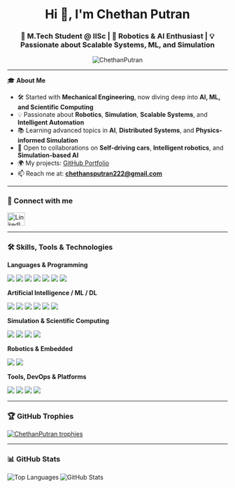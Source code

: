 <h1 align="center">Hi 👋, I'm Chethan Putran</h1>
<h3 align="center">🚀 M.Tech Student @ IISc | 🤖 Robotics & AI Enthusiast | 💡 Passionate about Scalable Systems, ML, and Simulation</h3>

<p align="center">
  <img src="https://komarev.com/ghpvc/?username=ChethanPutran&label=Profile%20views&color=0e75b6&style=flat" alt="ChethanPutran" />
</p>

---

🎓 **About Me**

- 🛠️ Started with **Mechanical Engineering**, now diving deep into **AI, ML, and Scientific Computing**
- 💡 Passionate about **Robotics**, **Simulation**, **Scalable Systems**, and **Intelligent Automation**
- 📚 Learning advanced topics in **AI**, **Distributed Systems**, and **Physics-informed Simulation**
- 🤝 Open to collaborations on **Self-driving cars**, **Intelligent robotics**, and **Simulation-based AI**
- 🌍 My projects: [GitHub Portfolio](https://github.com/ChethanPutran)
- 📫 Reach me at: **chethansputran222@gmail.com**

---

<h3 align="left">🔗 Connect with me</h3>
<p align="left">
  <a href="https://linkedin.com/in/chethan-putran" target="blank">
    <img align="center" src="https://raw.githubusercontent.com/rahuldkjain/github-profile-readme-generator/master/src/images/icons/Social/linked-in-alt.svg" alt="LinkedIn Profile" height="30" width="40" />
  </a>
</p>

---

<h3 align="left">🛠️ Skills, Tools & Technologies</h3>

**Languages & Programming**
<p>
  <img src="https://img.shields.io/badge/Python-3776AB?style=for-the-badge&logo=python&logoColor=white"/>
  <img src="https://img.shields.io/badge/C++-00599C?style=for-the-badge&logo=cplusplus&logoColor=white"/>
  <img src="https://img.shields.io/badge/C-272D32?style=for-the-badge&logo=c&logoColor=white"/>
  <img src="https://img.shields.io/badge/JavaScript-F7DF1E?style=for-the-badge&logo=javascript&logoColor=black"/>
  <img src="https://img.shields.io/badge/Node.js-339933?style=for-the-badge&logo=nodedotjs&logoColor=white"/>
  <img src="https://img.shields.io/badge/HTML5-E34F26?style=for-the-badge&logo=html5&logoColor=white"/>
  <img src="https://img.shields.io/badge/CSS3-1572B6?style=for-the-badge&logo=css3&logoColor=white"/>
</p>

**Artificial Intelligence / ML / DL**
<p>
  <img src="https://img.shields.io/badge/TensorFlow-FF6F00?style=for-the-badge&logo=tensorflow&logoColor=white"/>
  <img src="https://img.shields.io/badge/PyTorch-EE4C2C?style=for-the-badge&logo=pytorch&logoColor=white"/>
  <img src="https://img.shields.io/badge/scikit--learn-F7931E?style=for-the-badge&logo=scikit-learn&logoColor=white"/>
  <img src="https://img.shields.io/badge/NumPy-013243?style=for-the-badge&logo=numpy&logoColor=white"/>
  <img src="https://img.shields.io/badge/Pandas-150458?style=for-the-badge&logo=pandas&logoColor=white"/>
  <img src="https://img.shields.io/badge/Matplotlib-206d9c?style=for-the-badge&logo=matplotlib&logoColor=white"/>
</p>

**Simulation & Scientific Computing**
<p>
  <img src="https://img.shields.io/badge/Matlab-0076A8?style=for-the-badge&logo=mathworks&logoColor=white"/>
  <img src="https://img.shields.io/badge/OpenCV-5C3EE8?style=for-the-badge&logo=opencv&logoColor=white"/>
  <img src="https://img.shields.io/badge/Simulink-FFB500?style=for-the-badge&logo=mathworks&logoColor=white"/>
  <img src="https://img.shields.io/badge/FEM-292929?style=for-the-badge&logoColor=white"/>
</p>

**Robotics & Embedded**
<p>
  <img src="https://img.shields.io/badge/ROS-22314E?style=for-the-badge&logo=ros&logoColor=white"/>
  <img src="https://img.shields.io/badge/Arduino-00979D?style=for-the-badge&logo=arduino&logoColor=white"/>
</p>

**Tools, DevOps & Platforms**
<p>
  <img src="https://img.shields.io/badge/Linux-FCC624?style=for-the-badge&logo=linux&logoColor=black"/>
  <img src="https://img.shields.io/badge/Git-F05032?style=for-the-badge&logo=git&logoColor=white"/>
  <img src="https://img.shields.io/badge/GitHub-181717?style=for-the-badge&logo=github&logoColor=white"/>
  <img src="https://img.shields.io/badge/VScode-007ACC?style=for-the-badge&logo=visual%20studio%20code&logoColor=white"/>
</p>

---

<h3 align="left">🏆 GitHub Trophies</h3>
<p align="left">
  <a href="https://github.com/ryo-ma/github-profile-trophy">
    <img src="https://github-profile-trophy.vercel.app/?username=ChethanPutran&theme=radical&margin-w=10" alt="ChethanPutran trophies" />
  </a>
</p>

---

<h3 align="left">📊 GitHub Stats</h3>
<p>
  <img align="left" src="https://github-readme-stats.vercel.app/api/top-langs?username=ChethanPutran&show_icons=true&locale=en&layout=compact&theme=tokyonight" alt="Top Languages" />
</p>

<p>
  <img align="center" src="https://github-readme-stats.vercel.app/api?username=ChethanPutran&show_icons=true&locale=en&theme=tokyonight" alt="GitHub Stats" />
</p>
